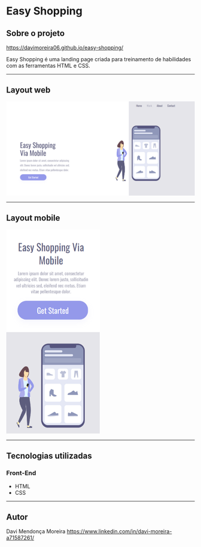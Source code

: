# Easy Shopping

## Sobre o projeto

https://davimoreira06.github.io/easy-shopping/

Easy Shopping é uma landing page criada para treinamento de habilidades com as ferramentas HTML e CSS.
<hr>

## Layout web

<img src="./img/easy-shopping.png"/>

<hr>

## Layout mobile

<img src="./img/layout-mobile.png" width=250>

<hr>

## Tecnologias utilizadas
### Front-End

- HTML
- CSS

<hr>

## Autor

Davi Mendonça Moreira
https://www.linkedin.com/in/davi-moreira-a71587261/
